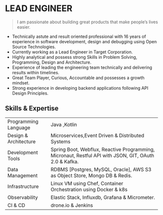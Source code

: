 # LEAD ENGINEER
> I am passionate about building great products that make people’s lives easier. 

- Technically astute and result oriented professional with 16 years of experience in software development, design and debugging using Open Source Technologies.
- Currently working as a Lead Engineer in Target Corporation.
- Highly analytical and possess strong Skills in Problem Solving, Programming, Design and Architecture.
- Experience of leading the engineering team technically and delivering results within timelines. 
- Great Team Player, Curious, Accountable and possesses a growth mindset.
- Strong experience in developing backend applications following API Design Principles.

## Skills & Expertise
|                     |                                                                                                    |
|---------------------|----------------------------------------------------------------------------------------------------|
|Programming Language	|  Java ,Kotlin                                                                                      |
|Design & Architecture|  Microservices,Event Driven & Distributed Systems|
|Development Tools	  |Spring Boot, Webflux, Reactive Programming, Micronaut, Restful API with JSON, GIT, OAuth 2.0 & Kafka.
|Data Management 	    |RDBMS [Postgres, MySQL, Oracle], AWS S3 as Object Store, Mongo DB & Redis.
|Infrastructure	      |Linux VM using Chef, Container Orchestration using Docker & k8s
|Observability	      |Elastic Stack, Influxdb, Grafana & Micrometer.
|CI & CD	            |drone.io & Jenkins

